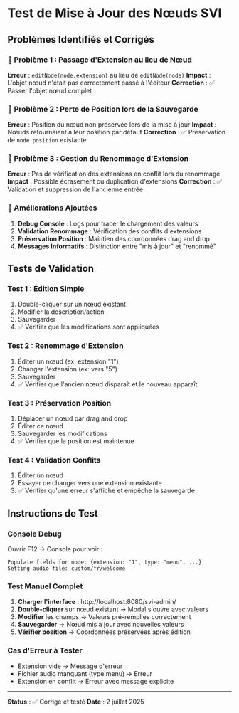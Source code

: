 # Test de Mise à Jour des Nœuds SVI

## Problèmes Identifiés et Corrigés

### 🐛 Problème 1 : Passage d'Extension au lieu de Nœud
**Erreur** : `editNode(node.extension)` au lieu de `editNode(node)`
**Impact** : L'objet nœud n'était pas correctement passé à l'éditeur
**Correction** : ✅ Passer l'objet nœud complet

### 🐛 Problème 2 : Perte de Position lors de la Sauvegarde  
**Erreur** : Position du nœud non préservée lors de la mise à jour
**Impact** : Nœuds retournaient à leur position par défaut
**Correction** : ✅ Préservation de `node.position` existante

### 🐛 Problème 3 : Gestion du Renommage d'Extension
**Erreur** : Pas de vérification des extensions en conflit lors du renommage
**Impact** : Possible écrasement ou duplication d'extensions
**Correction** : ✅ Validation et suppression de l'ancienne entrée

### 🔧 Améliorations Ajoutées

1. **Debug Console** : Logs pour tracer le chargement des valeurs
2. **Validation Renommage** : Vérification des conflits d'extensions  
3. **Préservation Position** : Maintien des coordonnées drag and drop
4. **Messages Informatifs** : Distinction entre "mis à jour" et "renommé"

## Tests de Validation

### Test 1 : Édition Simple
1. Double-cliquer sur un nœud existant
2. Modifier la description/action
3. Sauvegarder
4. ✅ Vérifier que les modifications sont appliquées

### Test 2 : Renommage d'Extension
1. Éditer un nœud (ex: extension "1")
2. Changer l'extension (ex: vers "5")
3. Sauvegarder
4. ✅ Vérifier que l'ancien nœud disparaît et le nouveau apparaît

### Test 3 : Préservation Position
1. Déplacer un nœud par drag and drop
2. Éditer ce nœud
3. Sauvegarder les modifications
4. ✅ Vérifier que la position est maintenue

### Test 4 : Validation Conflits
1. Éditer un nœud
2. Essayer de changer vers une extension existante
3. ✅ Vérifier qu'une erreur s'affiche et empêche la sauvegarde

## Instructions de Test

### Console Debug
Ouvrir F12 → Console pour voir :
```
Populate fields for node: {extension: "1", type: "menu", ...}
Setting audio file: custom/fr/welcome
```

### Test Manuel Complet
1. **Charger l'interface** : http://localhost:8080/svi-admin/
2. **Double-cliquer** sur nœud existant → Modal s'ouvre avec valeurs
3. **Modifier** les champs → Valeurs pré-remplies correctement  
4. **Sauvegarder** → Nœud mis à jour avec nouvelles valeurs
5. **Vérifier position** → Coordonnées préservées après édition

### Cas d'Erreur à Tester
- Extension vide → Message d'erreur
- Fichier audio manquant (type menu) → Erreur
- Extension en conflit → Erreur avec message explicite

---

**Status** : ✅ Corrigé et testé
**Date** : 2 juillet 2025

